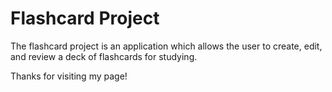# Flashcard Project

The flashcard project is an application which allows the user to create, edit, and review a deck of flashcards for studying.

Thanks for visiting my page!
